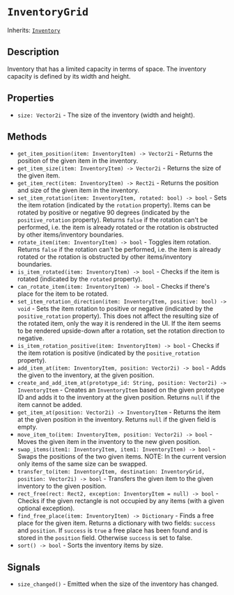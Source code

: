 # `InventoryGrid`

Inherits: [`Inventory`](./inventory.md)

## Description

Inventory that has a limited capacity in terms of space. The inventory capacity is defined by its width and height.

## Properties

* `size: Vector2i` - The size of the inventory (width and height).

## Methods

* `get_item_position(item: InventoryItem) -> Vector2i` - Returns the position of the given item in the inventory.
* `get_item_size(item: InventoryItem) -> Vector2i` - Returns the size of the given item.
* `get_item_rect(item: InventoryItem) -> Rect2i` - Returns the position and size of the given item in the inventory.
* `set_item_rotation(item: InventoryItem, rotated: bool) -> bool` - Sets the item rotation (indicated by the `rotation` property). Items can be rotated by positive or negative 90 degrees (indicated by the `positive_rotation` property). Returns `false` if the rotation can't be performed, i.e. the item is already rotated or the rotation is obstructed by other items/inventory boundaries.
* `rotate_item(item: InventoryItem) -> bool` - Toggles item rotation. Returns `false` if the rotation can't be performed, i.e. the item is already rotated or the rotation is obstructed by other items/inventory boundaries.
* `is_item_rotated(item: InventoryItem) -> bool` - Checks if the item is rotated (indicated by the `rotated` property).
* `can_rotate_item(item: InventoryItem) -> bool` - Checks if there's place for the item to be rotated.
* `set_item_rotation_direction(item: InventoryItem, positive: bool) -> void` - Sets the item rotation to positive or negative (indicated by the `positive_rotation` property). This does not affect the resulting size of the rotated item, only the way it is rendered in the UI. If the item seems to be rendered upside-down after a rotation, set the rotation direction to negative.
* `is_item_rotation_positive(item: InventoryItem) -> bool` - Checks if the item rotation is positive (indicated by the `positive_rotation` property).
* `add_item_at(item: InventoryItem, position: Vector2i) -> bool` - Adds the given to the inventory, at the given position.
* `create_and_add_item_at(prototype_id: String, position: Vector2i) -> InventoryItem` - Creates an `InventoryItem` based on the given prototype ID and adds it to the inventory at the given position. Returns `null` if the item cannot be added.
* `get_item_at(position: Vector2i) -> InventoryItem` - Returns the item at the given position in the inventory. Returns `null` if the given field is empty.
* `move_item_to(item: InventoryItem, position: Vector2i) -> bool` - Moves the given item in the inventory to the new given position.
* `swap_items(item1: InventoryItem, item1: InventoryItem) -> bool` - Swaps the positions of the two given items. NOTE: In the current version only items of the same size can be swapped.
* `transfer_to(item: InventoryItem, destination: InventoryGrid, position: Vector2i) -> bool` - Transfers the given item to the given inventory to the given position.
* `rect_free(rect: Rect2, exception: InventoryItem = null) -> bool` - Checks if the given rectangle is not occupied by any items (with a given optional exception).
* `find_free_place(item: InventoryItem) -> Dictionary` - Finds a free place for the given item. Returns a dictionary with two fields: `success` and `position`. If `success` is `true` a free place has been found and is stored in the `position` field. Otherwise `success` is set to false.
* `sort() -> bool` - Sorts the inventory items by size.

## Signals

* `size_changed()` - Emitted when the size of the inventory has changed.
